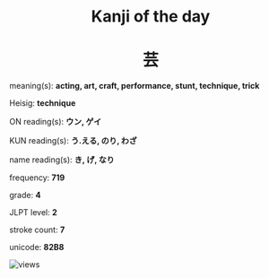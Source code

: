 <h1 align="center">Kanji of the day</h1>
<h1 align="center">芸</h1>
<p align="left">meaning(s): <b>acting, art, craft, performance, stunt, technique, trick</b></p>
<p align="left">Heisig: <b>technique</b></p>
<p align="left">ON reading(s): <b>ウン, ゲイ</b></p>
<p align="left">KUN reading(s): <b>う.える, のり, わざ</b></p>
<p align="left">name reading(s): <b>き, げ, なり</b></p>
<p align="left">frequency: <b>719</b></p>
<p align="left">grade: <b>4</b></p>
<p align="left">JLPT level: <b>2</b></p>
<p align="left">stroke count: <b>7</b></p>
<p align="left">unicode: <b>82B8</b></p>
<p align="left"><img src="https://komarev.com/ghpvc/?username=tristanwagner-kanjioftheday&label=Views&color=0e75b6&style=flat" alt="views"/></p>
